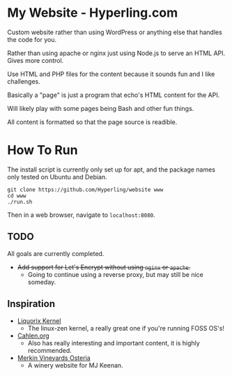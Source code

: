 # My Website - Hyperling.com

Custom website rather than using WordPress or anything else that handles the code for you.

Rather than using apache or nginx just using Node.js to serve an HTML API. Gives more control.

Use HTML and PHP files for the content because it sounds fun and I like challenges.

Basically a "page" is just a program that echo's HTML content for the API.

Will likely play with some pages being Bash and other fun things.

All content is formatted so that the page source is readible.

# How To Run

The install script is currently only set up for apt, and the package names only
tested on Ubuntu and Debian.

```
git clone https://github.com/Hyperling/website www
cd www
./run.sh
```

Then in a web browser, navigate to `localhost:8080`.

## TODO

All goals are currently completed.

- ~~Add support for Let's Encrypt without using `nginx` or `apache`.~~
    - Going to continue using a reverse proxy, but may still be nice someday.

## Inspiration

- [Liquorix Kernel](https://liquorix.net/)
  - The linux-zen kernel, a really great one if you're running FOSS OS's!
- [Cahlen.org](https://cahlen.org/)
  - Also has really interesting and important content, it is highly recommended.
- [Merkin Vineyards Osteria](https://merkinvineyardsosteria.com/)
  - A winery website for MJ Keenan.
